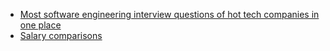 * [Most software engineering interview questions of hot tech companies in one place](http://www.reddit.com/r/programming/comments/2q78ze/most_software_engineering_interview_questions_of)
* [Salary comparisons](http://www.reddit.com/r/personalfinance/comments/2t1zds/i_currently_make_71500_i_was_offered_a_promotion/cnv0fau)
